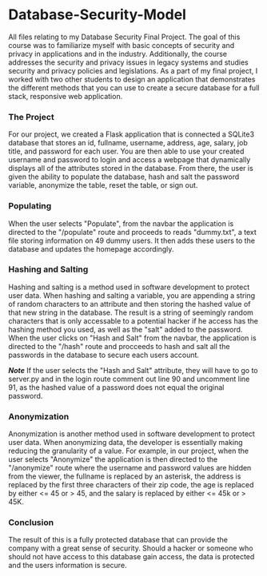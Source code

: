 # Database-Security-Model
All files relating to my Database Security Final Project. The goal of this course was to familiarize myself with basic concepts of security and privacy in applications and in the industry. Additionally, the course addresses the security and privacy issues in legacy systems and studies security and privacy policies and legislations. As a part of my final project, I worked with two other students to design an application that demonstrates the different methods that you can use to create a secure database for a full stack, responsive web application.

### The Project
For our project, we created a Flask application that is connected a SQLite3 database that stores an id, fullname, username, address, age, salary, job title, and password for each user. You are then able to use your created username and password to login and access a webpage that dynamically displays all of the attributes stored in the database. From there, the user is given the ability to populate the database, hash and salt the password variable, anonymize the table, reset the table, or sign out.

### Populating
When the user selects "Populate", from the navbar the application is directed to the "/populate" route and proceeds to reads "dummy.txt", a text file storing information on 49 dummy users. It then adds these users to the database and updates the homepage accordingly. 

### Hashing and Salting
Hashing and salting is a method used in software development to protect user data. When hashing and salting a variable, you are appending a string of random characters to an attribute and then storing the hashed value of that new string in the database. The result is a string of seemingly random characters that is only accessable to a potential hacker if he access has the hashing method you used, as well as the "salt" added to the password. When the user clicks on "Hash and Salt" from the navbar, the application is directed to the "/hash" route and procceeds to hash and salt all the passwords in the database to secure each users account. 

***Note*** 
If the user selects the "Hash and Salt" attribute, they will have to go to server.py and in the login route comment out line 90 and uncomment line 91, as the hashed value of a password does not equal the original password.

### Anonymization 
Anonymization is another method used in software development to protect user data. When anonymizing data, the developer is essentially making reducing the granularity of a value. For example, in our project, when the user selects "Anonymize" the application is then directed to the "/anonymize" route where the username and password values are hidden from the viewer, the fullname is replaced by an asterisk, the address is replaced by the first three characters of their zip code, the age is replaced by either <= 45 or > 45, and the salary is replaced by either <= 45k or > 45K. 

### Conclusion
The result of this is a fully protected database that can provide the company with a great sense of security. Should a hacker or someone who should not have access to this database gain access, the data is protected and the users information is secure.

